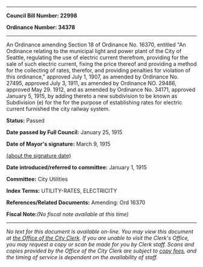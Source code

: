 

********

**Council Bill Number: 22998**
   
**Ordinance Number: 34378**
********

 An Ordinance amending Section 18 of Ordinance No. 16370, entitled "An Ordinance relating to the municipal light and power plant of the City of Seattle, regulating the use of electric current therefrom, providing for the sale of such electric current, fixing the price thereof and providing a method for the collecting of rates, therefor, and providing penalties for violation of this ordinance," approved July 1, 1907, as amended by Ordinance No. 27495, approved July 3, 1911, as amended by Ordinance NO. 29486, approved May 29. 1912, and as amended by Ordinance No. 34171, approved January 5, 1915, by adding thereto a new subdivision to be known as Subdivision (e) for the for the purpose of establishing rates for electric current furnished the city railway system.

**Status:** Passed
   
**Date passed by Full Council:** January 25, 1915
   
**Date of Mayor's signature:** March 9, 1915
   
[(about the signature date)](/~public/approvaldate.htm)
   
   
   
**Date introduced/referred to committee:** January 1, 1915
   
**Committee:** City Utilities
   
   
**Index Terms:** UTILITY-RATES, ELECTRICITY

**References/Related Documents:** Amending: Ord 16370

**Fiscal Note:**_(No fiscal note available at this time)_
********

_No text for this document is available on-line. You may view this document at [the Office of the City Clerk](http://www.seattle.gov/leg/clerk/contactUs.htm). If you are unable to visit the Clerk's Office, you may request a copy or scan be made for you by Clerk staff. Scans and copies provided by the Office of the City Clerk are subject to [copy fees](http://clerk.seattle.gov/~public/clerkfees.htm), and the timing of service is dependent on the availability of staff._

